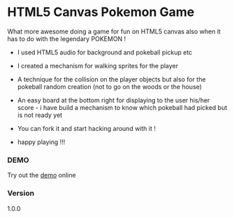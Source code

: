 # HTML5 Canvas Pokemon Game

What more awesome doing a game for fun on HTML5 canvas also when it has to do with the legendary POKEMON !

  - I used HTML5 audio for background and pokeball pickup etc
  - I created a mechanism for walking sprites for the player
  - A technique for the collision on the player objects but also for the pokeball random creation (not to go on the woods or the house)
  - An easy board at the bottom right for displaying to the user his/her score - i have build a mechanism to know which pokeball had picked but is not ready yet

  - You can fork it and start hacking around with it !
  - happy playing !!!

### DEMO

Try out the [demo] online

[demo]: <http://codepen.io/panvourtsis/pen/Wwdpwm/?editors=0010>

### Version
1.0.0
